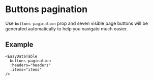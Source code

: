 # Buttons pagination
Use `buttons-pagination` prop and seven visible page buttons will be generated automatically to help you navigate much easier.

## Example
```vue
<EasyDataTable
  buttons-pagination
  :headers="headers"
  :items="items"
/>
```

<ButtonsPagination/>
